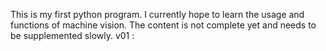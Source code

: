 This is my first python program. I currently hope to learn the usage and functions of machine vision. 
The content is not complete yet and needs to be supplemented slowly.
v01 : 